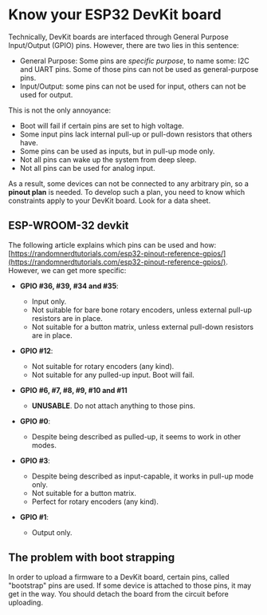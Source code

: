 # Know your ESP32 DevKit board

Technically, DevKit boards are interfaced through General Purpose Input/Output (GPIO) pins. However, there are two lies in this sentence:

- General Purpose: Some  pins are *specific purpose*, to name some: I2C and UART pins. Some of those pins can not be used as general-purpose pins.
- Input/Output: some pins can not be used for input, others can not be used for output.

This is not the only annoyance:

- Boot will fail if certain pins are set to high voltage.
- Some input pins lack internal pull-up or pull-down resistors that others have.
- Some pins can be used as inputs, but in pull-up mode only.
- Not all pins can wake up the system from deep sleep.
- Not all pins can be used for analog input.

As a result, some devices can not be connected to any arbitrary pin, so a **pinout plan** is needed. To develop such a plan, you need to know which constraints apply to your DevKit board. Look for a data sheet.

## ESP-WROOM-32 devkit

The following article explains which pins can be used and how:
[https://randomnerdtutorials.com/esp32-pinout-reference-gpios/](https://randomnerdtutorials.com/esp32-pinout-reference-gpios/). However, we can get more specific:

- **GPIO #36, #39, #34 and #35**:
  
  - Input only.
  - Not suitable for bare bone rotary encoders, unless external pull-up resistors are in place.
  - Not suitable for a button matrix, unless external pull-down resistors are in place.

- **GPIO #12**:
  
  - Not suitable for rotary encoders (any kind).
  - Not suitable for any pulled-up input. Boot will fail.

- **GPIO #6, #7, #8, #9, #10 and #11**
  
  - **UNUSABLE**. Do not attach anything to those pins.

- **GPIO #0**:
  
  - Despite being described as pulled-up, it seems to work in other modes.

- **GPIO #3**:
  
  - Despite being described as input-capable, it works in pull-up mode only.
  - Not suitable for a button matrix.
  - Perfect for rotary encoders (any kind).

- **GPIO #1**:
  
  - Output only.

## The problem with boot strapping

In order to upload a firmware to a DevKit board, certain pins, called "bootstrap" pins are used. If some device is attached to those pins, it may get in the way. You should detach the board from the circuit before uploading.
